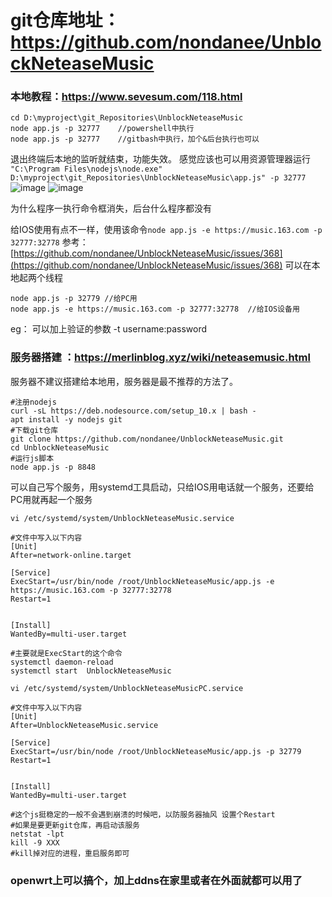 # git仓库地址：https://github.com/nondanee/UnblockNeteaseMusic

### 本地教程：https://www.sevesum.com/118.html
```
cd D:\myproject\git_Repositories\UnblockNeteaseMusic
node app.js -p 32777 	//powershell中执行
node app.js -p 32777	//gitbash中执行，加个&后台执行也可以
```
退出终端后本地的监听就结束，功能失效。
感觉应该也可以用资源管理器运行
``` "C:\Program Files\nodejs\node.exe" D:\myproject\git_Repositories\UnblockNeteaseMusic\app.js" -p 32777 ```
![image](https://user-images.githubusercontent.com/18462281/113167190-0f92b080-9276-11eb-8dc2-90a89d8eb785.png)
![image](https://user-images.githubusercontent.com/18462281/113167244-1caf9f80-9276-11eb-8f2a-1f93c806ec7d.png)

为什么程序一执行命令框消失，后台什么程序都没有

给IOS使用有点不一样，使用该命令```node app.js -e https://music.163.com -p 32777:32778```
参考：[https://github.com/nondanee/UnblockNeteaseMusic/issues/368](https://github.com/nondanee/UnblockNeteaseMusic/issues/368)
可以在本地起两个线程
```
node app.js -p 32779 //给PC用
node app.js -e https://music.163.com -p 32777:32778  //给IOS设备用
```

eg： 可以加上验证的参数  -t username:password

### 服务器搭建 ：https://merlinblog.xyz/wiki/neteasemusic.html
服务器不建议搭建给本地用，服务器是最不推荐的方法了。
```
#注册nodejs
curl -sL https://deb.nodesource.com/setup_10.x | bash -
apt install -y nodejs git 
#下载git仓库
git clone https://github.com/nondanee/UnblockNeteaseMusic.git
cd UnblockNeteaseMusic
#运行js脚本
node app.js -p 8848
```
可以自己写个服务，用systemd工具启动，只给IOS用电话就一个服务，还要给PC用就再起一个服务
```
vi /etc/systemd/system/UnblockNeteaseMusic.service

#文件中写入以下内容
[Unit]
After=network-online.target

[Service]
ExecStart=/usr/bin/node /root/UnblockNeteaseMusic/app.js -e https://music.163.com -p 32777:32778
Restart=1


[Install]
WantedBy=multi-user.target

#主要就是ExecStart的这个命令
systemctl daemon-reload
systemctl start  UnblockNeteaseMusic

vi /etc/systemd/system/UnblockNeteaseMusicPC.service

#文件中写入以下内容
[Unit]
After=UnblockNeteaseMusic.service

[Service]
ExecStart=/usr/bin/node /root/UnblockNeteaseMusic/app.js -p 32779
Restart=1


[Install]
WantedBy=multi-user.target

#这个js挺稳定的一般不会遇到崩溃的时候吧，以防服务器抽风 设置个Restart
#如果是要更新git仓库，再启动该服务
netstat -lpt
kill -9 XXX
#kill掉对应的进程，重启服务即可

```

### openwrt上可以搞个，加上ddns在家里或者在外面就都可以用了
